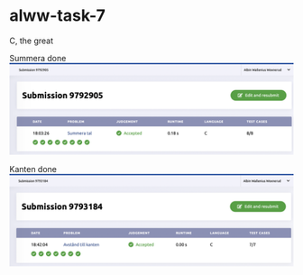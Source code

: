 # alww-task-7

C, the great

Summera done
![summera](/summera.png)

Kanten done
![kanten](/kanten.png)
